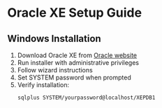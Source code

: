 # Oracle XE Setup Guide

## Windows Installation
1. Download Oracle XE from [Oracle website](https://www.oracle.com/database/technologies/xe-downloads.html)
2. Run installer with administrative privileges
3. Follow wizard instructions
4. Set SYSTEM password when prompted
5. Verify installation:
   ```bash
   sqlplus SYSTEM/yourpassword@localhost/XEPDB1